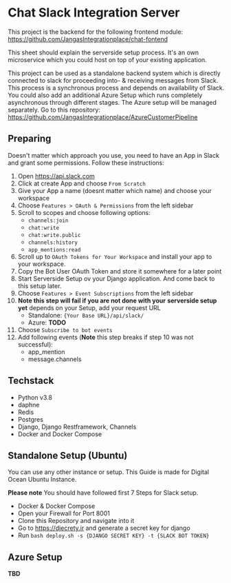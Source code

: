 # Chat Slack Integration Server

This project is the backend for the following frontend module:
https://github.com/JangasIntegrationplace/chat-fontend

This sheet should explain the serverside setup process.
It's an own microservice which you could host on top of your existing
application.

This project can be used as a standalone backend system which is
directly connected to slack for proceeding into- & receiving messages
from Slack. This process is a synchronous process and depends on
availability of Slack. You could also add an additional Azure Setup
which runs completely asynchronous through different stages.
The Azure setup will be managed separately. Go to this repository:
https://github.com/JangasIntegrationplace/AzureCustomerPipeline


## Preparing
Doesn't matter which approach you use, you need to have an App in
Slack and grant some permissions. Follow these instructions:
1. Open https://api.slack.com
2. Click at create App and choose `From Scratch`
3. Give your App a name (doesnt matter which name) and choose your
    workspace
4. Choose `Features > OAuth & Permissions` from the left sidebar
5. Scroll to scopes and choose following options:
    - `channels:join`
    - `chat:write`
    - `chat:write.public`
    - `channels:history`
    - `app_mentions:read`
6. Scroll up to `OAuth Tokens for Your Workspace` and install your
    app to your workspace.
7. Copy the Bot User OAuth Token and store it somewhere for a later
    point
8. Start Serverside Setup ov your Django application. And come back
    to this setup later.
9. Choose `Features > Event Subscriptions` from the left sidebar
10. **Note this step will fail if you are not done with your**
    **serverside setup yet** depends on your Setup, add your request
    URL
    - Standalone: `{Your Base URL}/api/slack/`
    - Azure: **TODO**
11. Choose `Subscribe to bot events`
12. Add following events (**Note** this step breaks if step 10 was
    not successful):
    - app_mention
    - message.channels

## Techstack
- Python v3.8
- daphne
- Redis
- Postgres
- Django, Django Restframework, Channels
- Docker and Docker Compose


## Standalone Setup (Ubuntu)
You can use any other instance or setup. This Guide is made for
Digital Ocean Ubuntu Instance.

**Please note** You should have followed first 7 Steps for Slack
setup.

- Docker & Docker Compose
- Open your Firewall for Port 8001
- Clone this Repository and navigate into it
- Go to https://djecrety.ir and generate a secret key for django
- Run `bash deploy.sh -s {DJANGO SECRET KEY} -t {SLACK BOT TOKEN}`


## Azure Setup
**TBD**
